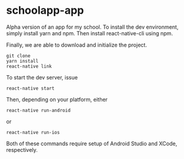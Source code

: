 # schoolapp-app

Alpha version of an app for my school. To install the dev environment, simply install yarn and npm. Then install react-native-cli using npm.

Finally, we are able to download and initialize the project.
```
git clone
yarn install
react-native link
```

To start the dev server, issue
```
react-native start
```

Then, depending on your platform, either
```
react-native run-android
```
or 
```
react-native run-ios
```

Both of these commands require setup of Android Studio and XCode, respectively.

